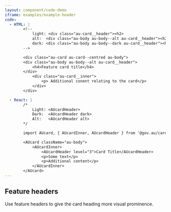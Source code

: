 ```yaml
---
layout: component/code-demo
iframe: examples/example-header
code:
  - HTML: |
        <!-- 
            light: <div class="au-card__header"><h2>
            alt:  <div class="au-body au-body--alt au-card__header"><h2>...</h2></div>
            dark: <div class="au-body au-body--dark au-card__header"><h2>...</h2></div>
        -->

        <div class="au-card au-card--centred au-body">
        <div class="au-body au-body--alt au-card__header">
            <h4>Feature card title</h4>
        </div>
            <div class="au-card__inner">
                <p> Additional conent relating to the card</p>
            </div>
        </div>

  - React: |
        /*
            Light: <AUcardHeader>
            Dark:  <AUcardHeader dark>
            Alt:   <AUcardHeader alt>
        */

        import AUcard, { AUcardInner, AUcardHeader } from '@gov.au/card';

        <AUcard className="au-body">
            <AUcardInner>
                <AUcardHeader level="3">Card Title</AUcardHeader>
                <p>Some text</p>
                <p>Additional content</p>
            </AUcardInner>
        </AUcard>
---
```

## Feature headers

Use feature headers to give the card heading more visual prominence.
